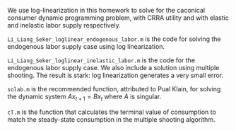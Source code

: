 We use log-linearization in this homework to solve for the caconical consumer dynamic programming problem, with CRRA utility and with elastic and inelastic labor supply respectively.

`Li_Liang_Seker_loglinear_endogenous_labor.m` is the code for solving the endogenous labor supply case using log linearization. 

`Li_Liang_Seker_loglinear_inelastic_labor.m` is the code for the endogenous labor supply case. We also include a solution using multiple shooting. The result is stark: log linearization generates a very small error.

`solab.m` is the recommended function, attributed to Pual Klain, for solving the dynamic system $Ax_{t+1}=Bx_{t}$ where $A$ is singular.

`cT.m` is the function that calculates the terminal value of consumption to match the steady-state consumption in the multiple shooting algorithm.


